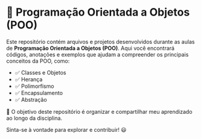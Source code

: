 # 🚀 Programação Orientada a Objetos (POO)

Este repositório contém arquivos e projetos desenvolvidos durante as aulas de **Programação Orientada a Objetos (POO)**. Aqui você encontrará códigos, anotações e exemplos que ajudam a compreender os principais conceitos da POO, como:

- ✅ Classes e Objetos  
- ✅ Herança  
- ✅ Polimorfismo  
- ✅ Encapsulamento  
- ✅ Abstração  

📌 O objetivo deste repositório é organizar e compartilhar meu aprendizado ao longo da disciplina.  

Sinta-se à vontade para explorar e contribuir! 😃

